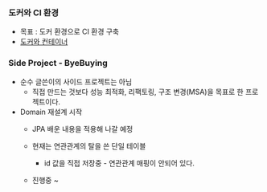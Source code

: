 ### 도커와 CI 환경
 - 목표 : 도커 환경으로 CI 환경 구축
 - [도커와 컨테이너](https://boongdev.notion.site/Docker-5b4de38946d2430fa916129b6932fe70)
 

### Side Project - ByeBuying
 - 순수 글쓴이의 사이드 프로젝트는 아님
    - 직접 만드는 것보다 성능 최적화, 리팩토링, 구조 변경(MSA)을 목표로 한 프로젝트이다.
 - Domain 재설계 시작
    - JPA 배운 내용을 적용해 나갈 예정
    - 현재는 연관관계의 탈을 쓴 단일 테이블
        - id 값을 직접 저장중 - 연관관계 매핑이 안되어 있다.

    - 진행중 ~ 